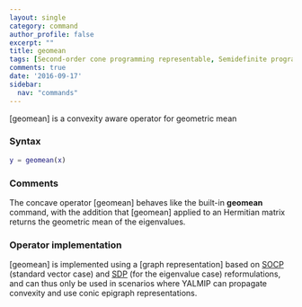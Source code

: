 ```yaml
---
layout: single
category: command
author_profile: false
excerpt: ""
title: geomean
tags: [Second-order cone programming representable, Semidefinite programming representable]
comments: true
date: '2016-09-17'
sidebar:
  nav: "commands"
---
```


[geomean] is a convexity aware operator for geometric mean

### Syntax

````matlab
y = geomean(x)
````

### Comments

The concave operator [geomean] behaves like the built-in **geomean** command, with the addition that [geomean] applied to an Hermitian matrix returns the geometric mean of the eigenvalues.

### Operator implementation

[geomean] is implemented using a [graph representation] based on [SOCP](/tags#second-order-cone-programming) (standard vector case)  and [SDP](/tags#semidefinite-programming) (for the eigenvalue case) reformulations, and can thus only be used in scenarios where YALMIP can propagate convexity and use conic epigraph representations.
